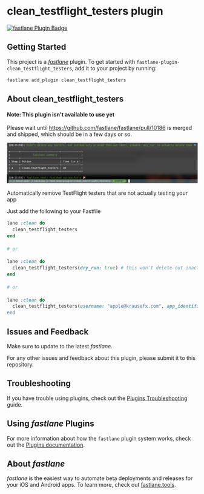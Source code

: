 # clean_testflight_testers plugin

[![fastlane Plugin Badge](https://rawcdn.githack.com/fastlane/fastlane/master/fastlane/assets/plugin-badge.svg)](https://rubygems.org/gems/fastlane-plugin-clean_testflight_testers)

## Getting Started

This project is a [_fastlane_](https://github.com/fastlane/fastlane) plugin. To get started with `fastlane-plugin-clean_testflight_testers`, add it to your project by running:

```bash
fastlane add_plugin clean_testflight_testers
```

## About clean_testflight_testers

#### Note: This plugin isn't available to use yet

Please wait until https://github.com/fastlane/fastlane/pull/10186 is merged and shipped, which should be in a few days or so.

![screenshot.png](screenshot.png)

Automatically remove TestFlight testers that are not actually testing your app

Just add the following to your Fastfile

```ruby
lane :clean do
  clean_testflight_testers
end

# or

lane :clean do
  clean_testflight_testers(dry_run: true) # this won't delete out inactive testers, but just print them
end

# or

lane :clean do
  clean_testflight_testers(username: "apple@krausefx.com", app_identifier: "best.lane"")
end
```

## Issues and Feedback

Make sure to update to the latest _fastlane_.

For any other issues and feedback about this plugin, please submit it to this repository.

## Troubleshooting

If you have trouble using plugins, check out the [Plugins Troubleshooting](https://docs.fastlane.tools/plugins/plugins-troubleshooting/) guide.

## Using _fastlane_ Plugins

For more information about how the `fastlane` plugin system works, check out the [Plugins documentation](https://docs.fastlane.tools/plugins/create-plugin/).

## About _fastlane_

_fastlane_ is the easiest way to automate beta deployments and releases for your iOS and Android apps. To learn more, check out [fastlane.tools](https://fastlane.tools).
